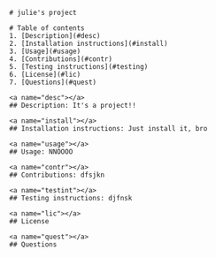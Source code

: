 
    # julie's project 

    # Table of contents
    1. [Description](#desc)
    2. [Installation instructions](#install)
    3. [Usage](#usage)
    4. [Contributions](#contr)
    5. [Testing instructions](#testing)
    6. [License](#lic)
    7. [Questions](#quest)

    <a name="desc"></a>
    ## Description: It's a project!!

    <a name="install"></a>
    ## Installation instructions: Just install it, bro

    <a name="usage"></a>
    ## Usage: NNOOOO

    <a name="contr"></a>
    ## Contributions: dfsjkn

    <a name="testint"></a>
    ## Testing instructions: djfnsk

    <a name="lic"></a>
    ## License

    <a name="quest"></a>
    ## Questions
    